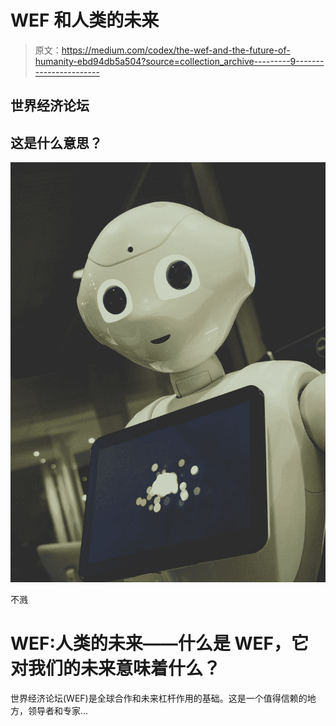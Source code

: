 # WEF 和人类的未来

> 原文：<https://medium.com/codex/the-wef-and-the-future-of-humanity-ebd94db5a504?source=collection_archive---------9----------------------->

## 世界经济论坛

## 这是什么意思？

![](img/66d3c31dbf900c97564ef0ac881404c9.png)

不溅

# WEF:人类的未来——什么是 WEF，它对我们的未来意味着什么？‍

世界经济论坛(WEF)是全球合作和未来杠杆作用的基础。这是一个值得信赖的地方，领导者和专家…